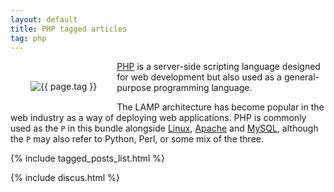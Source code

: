 ```yaml
---
layout: default
title: PHP tagged articles
tag: php
---
```


<div style="float: left; margin: 2.0rem;">
	<img src="/public/images/{{ page.tag }}.png" style="max-width: 10rem;" alt="{{ page.tag }}" />
</div>

[PHP](http://php.net/) is a server-side scripting language designed for web development but also used as a general-purpose programming language.

The LAMP architecture has become popular in the web industry as a way of deploying web applications. PHP is commonly used as the `P` in this bundle alongside [Linux](/tag/linux), [Apache](/tag/apache) and [MySQL](/tag/mysql), although the `P` may also refer to Python, Perl, or some mix of the three.


{% include tagged_posts_list.html %}

{% include discus.html %}
